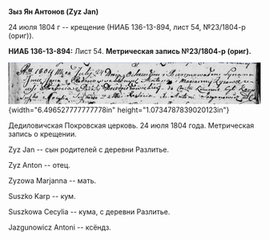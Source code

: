 **Зыз Ян Антонов (Zyz Jan)**

24 июля 1804 г -- крещение (НИАБ 136-13-894, лист 54, №23/1804-р
(ориг)).

**НИАБ 136-13-894:** Лист 54. **Метрическая запись №23/1804-р (ориг).**

![](./media/08131906c7e77cf98cc0c811105e06181c3b0967.png){width="6.496527777777778in"
height="1.0734787839020123in"}

Дедиловичская Покровская церковь. 24 июля 1804 года. Метрическая запись
о крещении.

Zyz Jan -- сын родителей с деревни Разлитье.

Zyz Anton -- отец.

Zyzowa Marjanna -- мать.

Suszko Karp -- кум.

Suszkowa Cecylia -- кума, с деревни Разлитье.

Jazgunowicz Antoni -- ксёндз.
